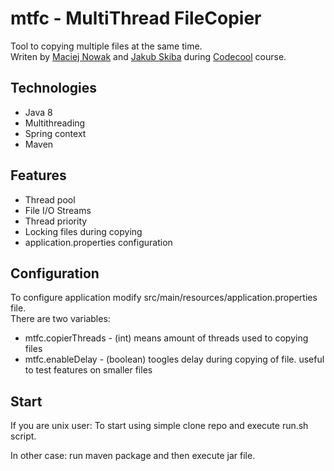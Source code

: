 # mtfc - MultiThread FileCopier
Tool to copying multiple files at the same time.  
Writen by
[Maciej Nowak](https://www.linkedin.com/in/maciek-nowak/)
and
[Jakub Skiba](https://www.linkedin.com/in/jakub-skiba-krk/)
during [Codecool](https://codecool.pl/) course.

## Technologies
* Java 8
* Multithreading
* Spring context
* Maven

## Features
* Thread pool
* File I/O Streams
* Thread priority
* Locking files during copying
* application.properties configuration

## Configuration
To configure application modify src/main/resources/application.properties file.  
There are two variables:
* mtfc.copierThreads - (int) means amount of threads used to copying files
* mtfc.enableDelay - (boolean) toogles delay during copying of file. useful to test features on smaller files

## Start
If you are unix user:
To start using simple clone repo and execute run.sh script.

In other case:
run maven package and then execute jar file.

